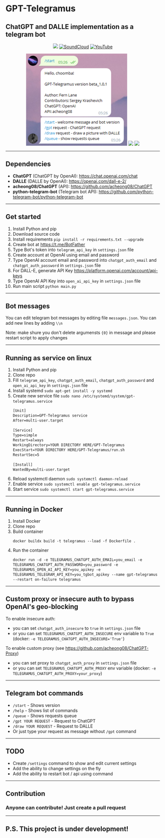 # GPT-Telegramus
## ChatGPT and DALLE implementation as a telegram bot
<div style="width:100%;text-align:center;">
    <p align="center">
        <img src="https://badges.frapsoft.com/os/v1/open-source.png?v=103" >
        <a href="https://soundcloud.com/f3rni"><img alt="SoundCloud" src="https://img.shields.io/badge/-SoundCloud-orange" ></a>
        <a href="https://www.youtube.com/@F3RNI"><img alt="YouTube" src="https://img.shields.io/badge/-YouTube-red" ></a>
    </p>
</div>
<div style="width:100%;text-align:center;">
    <p align="center">
        <img src="Screenshots/start.png" width="auto" height="300">
        <img src="Screenshots/chatgpt.png" width="auto" height="300">
        <img src="Screenshots/dalle.png" width="auto" height="300">
    </p>
</div>

----------

## Dependencies

- **ChatGPT** (ChatGPT by OpenAI): https://chat.openai.com/chat
- **DALLE** (DALLE by OpenAI): https://openai.com/dall-e-2/
- **acheong08/ChatGPT** (API): https://github.com/acheong08/ChatGPT
- **python-telegram-bot** (Telegram bot API): https://github.com/python-telegram-bot/python-telegram-bot

----------

## Get started

1. Install Python and pip
2. Download source code
3. Install requirements `pip install -r requirements.txt --upgrade`
4. Create bot at https://t.me/BotFather
5. Type Bot's token into `telegram_api_key` in `settings.json` file
6. Create account at OpenAI using email and password
7. Type OpenAI account email and password into `chatgpt_auth_email` and `chatgpt_auth_password` in `settings.json` file
8. For DALL-E, generate API Key https://platform.openai.com/account/api-keys
9. Type OpenAI API Key into `open_ai_api_key` in `settings.json` file
10. Run main script `python main.py`

----------

## Bot messages

You can edit telegram bot messages by editing file `messages.json`. You can add new lines by adding `\\n`

Note: make shure you don't delete argumensts `{0}` in message and please restart script to apply changes

----------

## Running as service on linux

1. Install Python and pip
2. Clone repo
3. Fill `telegram_api_key`, `chatgpt_auth_email`, `chatgpt_auth_password` and `open_ai_api_key` in `settings.json` file
4. Install systemd `sudo apt-get install -y systemd`
5. Create new service file `sudo nano /etc/systemd/system/gpt-telegramus.service`
   ```
   [Unit]
   Description=GPT-Telegramus service
   After=multi-user.target
   
   [Service]
   Type=simple
   Restart=always
   WorkingDirectory=YOUR DIRECTORY HERE/GPT-Telegramus
   ExecStart=YOUR DIRECTORY HERE/GPT-Telegramus/run.sh
   RestartSec=5
   
   [Install]
   WantedBy=multi-user.target
   
   ```
6. Reload systemctl daemon `sudo systemctl daemon-reload`
7. Enable service `sudo systemctl enable gpt-telegramus.service`
8. Start service `sudo systemctl start gpt-telegramus.service`

----------

## Running in Docker

1. Install Docker
2. Clone repo
3. Build container
    ```
    docker buildx build -t telegramus --load -f Dockerfile .
    ```
4. Run the container
    ```
    docker run -d -e TELEGRAMUS_CHATGPT_AUTH_EMAIL=you_email -e TELEGRAMUS_CHATGPT_AUTH_PASSWORD=you_password -e TELEGRAMUS_OPEN_AI_API_KEY=you_apikey -e TELEGRAMUS_TELEGRAM_API_KEY=you_tgbot_apikey --name gpt-telegramus --restart on-failure telegramus
    ```

----------

## Custom proxy or insecure auth to bypass OpenAI's geo-blocking

To enable insecure auth:
- you can set `chatgpt_auth_insecure` to `true` in `settings.json` file
- or you can set `TELEGRAMUS_CHATGPT_AUTH_INSECURE` env variable to `True` (docker: `-e TELEGRAMUS_CHATGPT_AUTH_INSECURE='True'`)

To enable custom proxy (see https://github.com/acheong08/ChatGPT-Proxy)
- you can set proxy to `chatgpt_auth_proxy` in `settings.json` file
- or you can set `TELEGRAMUS_CHATGPT_AUTH_PROXY` env variable (docker: `-e TELEGRAMUS_CHATGPT_AUTH_PROXY=your_proxy`)

----------

## Telegram bot commands

- `/start` - Shows version
- `/help` - Shows list of commands
- `/queue` - Shows requests queue
- `/gpt YOUR REQUEST` - Request to ChatGPT
- `/draw YOUR REQUEST` - Request to DALLE
- Or just type your request as message without `/gpt` command

----------

## TODO

- Create `/settings` command to show and edit current settings
- Add the ability to change settings on the fly
- Add the ability to restart bot / api using command

----------

## Contribution

### Anyone can contribute! Just create a pull request

----------

## P.S. This project is under development!
